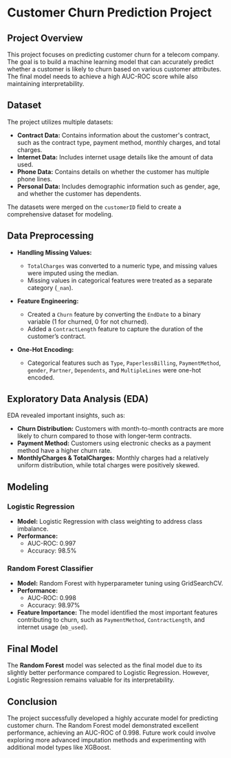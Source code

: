 
# Customer Churn Prediction Project

## Project Overview

This project focuses on predicting customer churn for a telecom company. The goal is to build a machine learning model that can accurately predict whether a customer is likely to churn based on various customer attributes. The final model needs to achieve a high AUC-ROC score while also maintaining interpretability.

## Dataset

The project utilizes multiple datasets:

- **Contract Data:** Contains information about the customer's contract, such as the contract type, payment method, monthly charges, and total charges.
- **Internet Data:** Includes internet usage details like the amount of data used.
- **Phone Data:** Contains details on whether the customer has multiple phone lines.
- **Personal Data:** Includes demographic information such as gender, age, and whether the customer has dependents.

The datasets were merged on the `customerID` field to create a comprehensive dataset for modeling.

## Data Preprocessing

- **Handling Missing Values:** 
  - `TotalCharges` was converted to a numeric type, and missing values were imputed using the median.
  - Missing values in categorical features were treated as a separate category (`_nan`).

- **Feature Engineering:**
  - Created a `Churn` feature by converting the `EndDate` to a binary variable (1 for churned, 0 for not churned).
  - Added a `ContractLength` feature to capture the duration of the customer’s contract.

- **One-Hot Encoding:**
  - Categorical features such as `Type`, `PaperlessBilling`, `PaymentMethod`, `gender`, `Partner`, `Dependents`, and `MultipleLines` were one-hot encoded.

## Exploratory Data Analysis (EDA)

EDA revealed important insights, such as:

- **Churn Distribution:** Customers with month-to-month contracts are more likely to churn compared to those with longer-term contracts.
- **Payment Method:** Customers using electronic checks as a payment method have a higher churn rate.
- **MonthlyCharges & TotalCharges:** Monthly charges had a relatively uniform distribution, while total charges were positively skewed.

## Modeling

### Logistic Regression

- **Model:** Logistic Regression with class weighting to address class imbalance.
- **Performance:**
  - AUC-ROC: 0.997
  - Accuracy: 98.5%

### Random Forest Classifier

- **Model:** Random Forest with hyperparameter tuning using GridSearchCV.
- **Performance:**
  - AUC-ROC: 0.998
  - Accuracy: 98.97%
- **Feature Importance:** The model identified the most important features contributing to churn, such as `PaymentMethod`, `ContractLength`, and internet usage (`mb_used`).

## Final Model

The **Random Forest** model was selected as the final model due to its slightly better performance compared to Logistic Regression. However, Logistic Regression remains valuable for its interpretability.

## Conclusion

The project successfully developed a highly accurate model for predicting customer churn. The Random Forest model demonstrated excellent performance, achieving an AUC-ROC of 0.998. Future work could involve exploring more advanced imputation methods and experimenting with additional model types like XGBoost.
